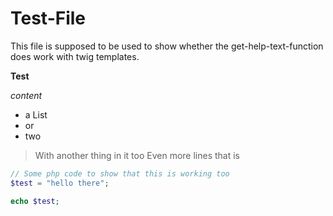 # Test-File

This file is supposed to be used to show whether the get-help-text-function does work with twig templates.

**Test**

_content_

* a List
* or
* two

> With another thing in it too
> Even more lines that is

```php
// Some php code to show that this is working too
$test = "hello there";

echo $test;
```
